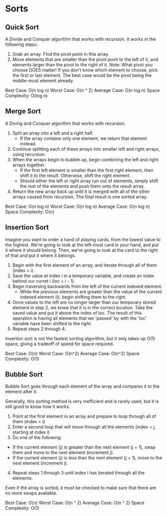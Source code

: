 # Sorts

## Quick Sort

A Divide and Conquer algorithm that works with recursion. It works in the following steps:

1. Grab an array. Find the pivot point in this array.
2. Move elements that are smaller than the pivot point to the left of it, and elements larger than the pivot to the right of it.
Note: What pivot you choose DOES matter! If you don't know which element to choose, pick the first or last element.
The best case would be the pivot being the middle-most element already.

Best Case: O(n log n)
Worst Case: O(n ^ 2)
Average Case: O(n log n)
Space Complexity: O(log n)

## Merge Sort

A Diving and Conquer algorithm that works with recursion.

1. Split an array into a left and a right half.
   * If the array contains only one element, we return that element instead.
2. Continue splitting each of these arrays into smaller left and right arrays, using recursion.
3. When the arrays begin to bubble up, begin combining the left and right arrays together.
   * If the first left element is smaller than the first right element, then shift it to the result. Otherwise, shift the right element.
   * Should either the left or right array run out of elements, simply shift the rest of the elements and push them onto the result array.
4. Return the new array back up until it is merged with all of the other arrays caused from recursion. The final result is one sorted array.

Best Case: O(n log n)
Worst Case: O(n log n)
Average Case: O(n log n)
Space Complexity: O(n)

## Insertion Sort

Imagine you want to order a hand of playing cards, from the lowest value to the highest. We're going to look at the left-most card in your hand, and put it where it should belong. Then, we're going to look at the card to the right of that and put it where it belongs.

1. Begin with the first element of an array, and iterate through all of them (index = i)
2. Save the value at index i in a temporary variable, and create an index behind our curret i (loc = i - 1).
3. Begin traversing backwards from the left of the current indexed element.
   * While the previous elements are greater than the value of the current indexed element (i), begin shifting them to the right.
4. Once values to the left are no longer larger than our temporary stored element in step 2, we know that it is in the correct location. Take the saved value and put it above the index of loc. The result of this operation is having all elements that we 'passed' by with the 'loc' variable have been shifted to the right.
5. Repeat steps 2 through 4.

Insertion sort is not the fastest sorting algorithm, but it only takes up O(1) space, giving a tradeoff of speed for space required.

Best Case: O(n)
Worst Case: O(n^2)
Average Case: O(n^2)
Space Complexity: O(1)

## Bubble Sort

Bubble Sort goes through each element of the array and compares it to the element after it.

Generally, this sorting method is very inefficient and is rarely used, but it is still good to know how it works.

1. Point at the first element in an array and prepare to loop through all of them (index = i)
2. Enter a second loop that will move through all the elements (index = j, starting at index i)
3. Do one of the following:
  * If the current element (j) is greater than the next element (j + 1), swap them and move to the next element (increment j).
  * If the current element (j) is less than the next element (j + 1), move to the next element (increment j).
4. Repeat steps 1 through 3 until index i has iterated through all the elements.

Even if the array is sorted, it must be checked to make sure that there are no more swaps available.

Best Case: O(n)
Worst Case: O(n ^ 2)
Average Case: O(n ^ 2)
Space Complexity: O(1)
